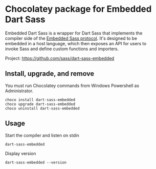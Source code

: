 # Chocolatey package for Embedded Dart Sass

Embedded Dart Sass is a wrapper for Dart Sass that implements the compiler side of the [Embedded Sass protocol]. It's designed to be embedded in a host language, which then exposes an API for users to invoke Sass and define custom functions and importers.

Project: <https://github.com/sass/dart-sass-embedded>

## Install, upgrade, and remove

You must run Chocolatey commands from Windows Powershell as Administrator.

```text
choco install dart-sass-embedded
choco upgrade dart-sass-embedded
choco uninstall dart-sass-embedded
```

## Usage

Start the compiler and listen on stdin

```text
dart-sass-embedded
```

Display version

```text
dart-sass-embedded --version
```




[Embedded Sass protocol]: https://github.com/sass/sass-embedded-protocol/blob/master/README.md#readme
